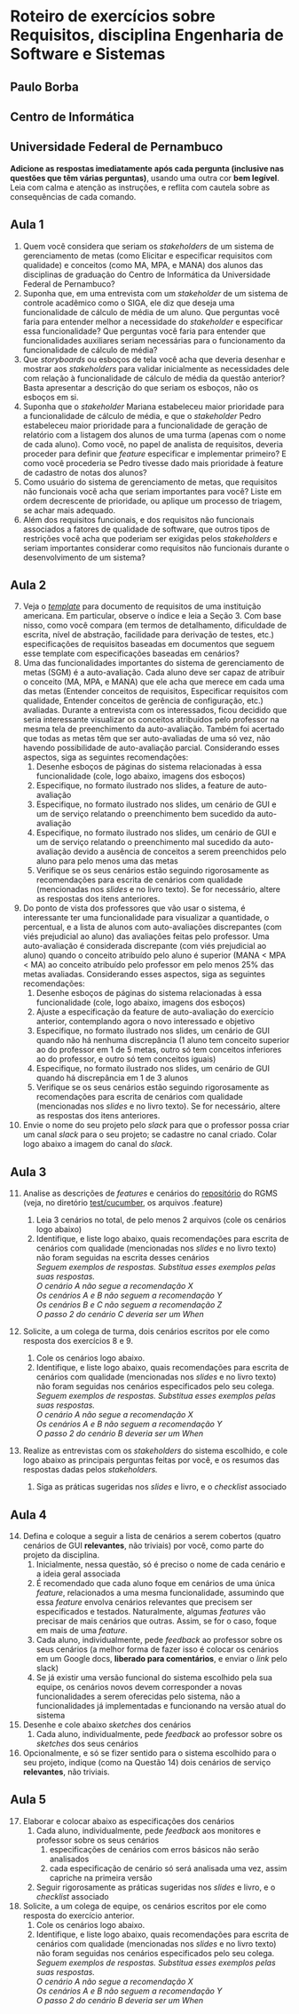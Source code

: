 # Roteiro de exercícios sobre Requisitos, disciplina Engenharia de Software e Sistemas

## Paulo Borba

## Centro de Informática

## Universidade Federal de Pernambuco

**Adicione as respostas imediatamente após cada pergunta (inclusive nas questões que têm várias perguntas)**, usando uma outra cor **bem legível**. Leia com calma e atenção as instruções, e reflita com cautela sobre as consequências de cada comando. 

## Aula 1

1. Quem você considera que seriam os *stakeholders* de um sistema de gerenciamento de metas (como Elicitar e especificar requisitos com qualidade) e conceitos (como MA, MPA, e MANA) dos alunos das disciplinas de graduação do Centro de Informática da Universidade Federal de Pernambuco?  
2. Suponha que, em uma entrevista com um *stakeholder* de um sistema de controle acadêmico como o SIGA, ele diz que deseja uma funcionalidade de cálculo de média de um aluno. Que perguntas você faria para entender melhor a necessidade do *stakeholder* e especificar essa funcionalidade? Que perguntas você faria para entender que funcionalidades auxiliares seriam necessárias para o funcionamento da funcionalidade de cálculo de média?   
3. Que *storyboards* ou esboços de tela você acha que deveria desenhar e mostrar aos *stakeholders* para validar inicialmente as necessidades dele com relação à funcionalidade de cálculo de média da questão anterior? Basta apresentar a descrição do que seriam os esboços, não os esboços em si.   
4. Suponha que o *stakeholder* Mariana estabeleceu maior prioridade para a funcionalidade de cálculo de média, e que o *stakeholder* Pedro estabeleceu maior prioridade para a funcionalidade de geração de relatório com a listagem dos alunos de uma turma (apenas com o nome de cada aluno). Como você, no papel de analista de requisitos, deveria proceder para definir que *feature* especificar e implementar primeiro? E como você procederia se Pedro tivesse dado mais prioridade à feature de cadastro de notas dos alunos?   
5. Como usuário do sistema de gerenciamento de metas, que requisitos não funcionais você acha que seriam importantes para você? Liste em ordem decrescente de prioridade, ou aplique um processo de triagem, se achar mais adequado.  
6. Além dos requisitos funcionais, e dos requisitos não funcionais associados a fatores de qualidade de software, que outros tipos de restrições você acha que poderiam ser exigidas pelos *stakeholders* e seriam importantes considerar como requisitos não funcionais durante o desenvolvimento de um sistema? 

## Aula 2

7. Veja o [*template*](Aulas/DefinicaoManutencaoEGerenciamentoDeRequisitos/RequirementsSpecificationTemplate.md) para documento de requisitos de uma instituição americana. Em particular, observe o índice e leia a Seção 3\. Com base nisso, como você compara (em termos de detalhamento, dificuldade de escrita, nível de abstração, facilidade para derivação de testes, etc.) especificações de requisitos baseadas em documentos que seguem esse template com especificações baseadas em cenários?  
8. Uma das funcionalidades importantes do sistema de gerenciamento de metas (SGM) é a auto-avaliação. Cada aluno deve ser capaz de atribuir o conceito (MA, MPA, e MANA) que ele acha que merece em cada uma das metas (Entender conceitos de requisitos, Especificar requisitos com qualidade, Entender conceitos de gerência de configuração, etc.) avaliadas. Durante a entrevista com os interessados, ficou decidido que seria interessante visualizar os conceitos atribuídos pelo professor na mesma tela de preenchimento da auto-avaliação. Também foi acertado que todas as metas têm que ser auto-avaliadas de uma só vez, não havendo possibilidade de auto-avaliação parcial. Considerando esses aspectos, siga as seguintes recomendações:   
   1. Desenhe esboços de páginas do sistema relacionadas à essa funcionalidade (cole, logo abaixo, imagens dos esboços)  
   2. Especifique, no formato ilustrado nos slides, a feature de auto-avaliação  
   3. Especifique, no formato ilustrado nos slides, um cenário de GUI e um de serviço relatando o preenchimento bem sucedido da auto-avaliação  
   4. Especifique, no formato ilustrado nos slides, um cenário de GUI e um de serviço relatando o preenchimento mal sucedido da auto-avaliação devido a ausência de conceitos a serem preenchidos pelo aluno para pelo menos uma das metas  
   5. Verifique se os seus cenários estão seguindo rigorosamente as recomendações para escrita de cenários com qualidade (mencionadas nos *slides* e no livro texto). Se for necessário, altere as respostas dos itens anteriores.  
9. Do ponto de vista dos professores que vão usar o sistema, é interessante ter uma funcionalidade para visualizar a quantidade, o percentual, e a lista de alunos com auto-avaliações discrepantes (com viés prejudicial ao aluno) das avaliações feitas pelo professor. Uma auto-avaliação é considerada discrepante (com viés prejudicial ao aluno) quando o conceito atribuído pelo aluno é superior (MANA \< MPA \< MA) ao conceito atribuído pelo professor em pelo menos 25% das metas avaliadas. Considerando esses aspectos, siga as seguintes recomendações:     
   1. Desenhe esboços de páginas do sistema relacionadas à essa funcionalidade (cole, logo abaixo, imagens dos esboços)  
   2. Ajuste a especificação da feature de auto-avaliação do exercício anterior, contemplando agora o novo interessado e objetivo  
   3. Especifique, no formato ilustrado nos slides, um cenário de GUI quando não há nenhuma discrepância (1 aluno tem conceito superior ao do professor em 1 de 5 metas, outro só tem conceitos inferiores ao do professor, e outro só tem conceitos iguais)  
   4. Especifique, no formato ilustrado nos slides, um cenário de GUI quando há discrepância em 1 de 3 alunos  
   5. Verifique se os seus cenários estão seguindo rigorosamente as recomendações para escrita de cenários com qualidade (mencionadas nos *slides* e no livro texto). Se for necessário, altere as respostas dos itens anteriores.  
10. Envie o nome do seu projeto pelo *slack* para que o professor possa criar um canal *slack* para o seu projeto; se cadastre no canal criado. Colar logo abaixo a imagem do canal do *slack*. 

    

## Aula 3

11. Analise as descrições de *features* e cenários do [repositório](https://github.com/spgroup/rgms) do RGMS (veja, no diretório [test/cucumber](https://github.com/spgroup/rgms/tree/master/test/cucumber), os arquivos .feature)  
    1. Leia 3 cenários no total, de pelo menos 2 arquivos (cole os cenários logo abaixo)  
    2. Identifique, e liste logo abaixo, quais recomendações para escrita de cenários com qualidade (mencionadas nos *slides* e no livro texto) não foram seguidas na escrita desses cenários   
       *Seguem exemplos de respostas. Substitua esses exemplos pelas suas respostas.*  
       *O cenário A não segue a recomendação X*  
       *Os cenários A e B não seguem a recomendação Y*   
       *Os cenários B e C não seguem a recomendação Z*  
       *O passo 2 do cenário C deveria ser um When*   
         
12. Solicite, a um colega de turma, dois cenários escritos por ele como resposta dos exercícios 8 e 9\.   
    1. Cole os cenários logo abaixo.   
    2. Identifique, e liste logo abaixo, quais recomendações para escrita de cenários com qualidade (mencionadas nos *slides* e no livro texto) não foram seguidas nos cenários especificados pelo seu colega.   
       *Seguem exemplos de respostas. Substitua esses exemplos pelas suas respostas.*  
       *O cenário A não segue a recomendação X*  
       *Os cenários A e B não seguem a recomendação Y*   
       *O passo 2 do cenário B deveria ser um When*   
13. Realize as entrevistas com os *stakeholders* do sistema escolhido, e cole logo abaixo as principais perguntas feitas por você, e os resumos das respostas dadas pelos *stakeholders.*  
    1. Siga as práticas sugeridas nos *slides* e livro, e o *checklist* associado  
       

## Aula 4

14. Defina e coloque a seguir a lista de cenários a serem cobertos (quatro cenários de GUI **relevantes**, não triviais) por você, como parte do projeto da disciplina.  
    1. Inicialmente, nessa questão, só é preciso o nome de cada cenário e a ideia geral associada  
    2. É recomendado que cada aluno foque em cenários de uma única *feature*, relacionados a uma mesma funcionalidade, assumindo que essa *feature* envolva cenários relevantes que precisem ser especificados e testados. Naturalmente, algumas *features* vão precisar de mais cenários que outras. Assim, se for o caso, foque em mais de uma *feature*.  
    3. Cada aluno, individualmente, pede *feedback* ao professor sobre os seus cenários (a melhor forma de fazer isso é colocar os cenários em um Google docs, **liberado para comentários**, e enviar o *link* pelo slack)   
    4. Se já existir uma versão funcional do sistema escolhido pela sua equipe, os cenários novos devem corresponder a novas funcionalidades a serem oferecidas pelo sistema, não a funcionalidades já implementadas e funcionando na versão atual do sistema  
15. Desenhe e cole abaixo *sketches* dos cenários  
    1. Cada aluno, individualmente, pede *feedback* ao professor sobre os *sketches* dos seus cenários  
16. Opcionalmente, e só se fizer sentido para o sistema escolhido para o seu projeto, indique (como na Questão 14\) dois cenários de serviço **relevantes**, não triviais.

## Aula 5

17. Elaborar e colocar abaixo as especificações dos cenários  
    1. Cada aluno, individualmente, pede *feedback* aos monitores e professor sobre os seus cenários  
       1. especificações de cenários com erros básicos não serão analisados  
       2. cada especificação de cenário só será analisada uma vez, assim capriche na primeira versão  
    2. Seguir rigorosamente as práticas sugeridas nos *slides* e livro, e o *checklist* associado  
18. Solicite, a um colega de equipe, os cenários escritos por ele como resposta do exercício anterior.   
    1. Cole os cenários logo abaixo.   
    2. Identifique, e liste logo abaixo, quais recomendações para escrita de cenários com qualidade (mencionadas nos *slides* e no livro texto) não foram seguidas nos cenários especificados pelo seu colega.   
       *Seguem exemplos de respostas. Substitua esses exemplos pelas suas respostas.*  
       *O cenário A não segue a recomendação X*  
       *Os cenários A e B não seguem a recomendação Y*   
       *O passo 2 do cenário B deveria ser um When* 

